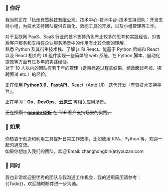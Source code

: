 ### 👋 你好
我当前正在「[杭州有赞科技有限公司](https://www.youzan.com/)」技术中心-技术中台-技术支持团队：开发支持小组，为技术支持团队提供自动化、效能工具的开发，以及小组管理等工作。
    
    
对于互联网 PaaS、SaaS 行业的技术支持角色有比较多的思考和实践经验，对售后客户服务和支持在企业服务场景中的作用有比较全面的理解。   
熟悉 Python 及其衍生技术栈、了解 js 和 React。能基于 Python 后端和 React 以及 React 相关的 UI 组件实现一些简单的 web 系统，在 Python 脚本、自动化提效等方面有过多年的实践经验。    
对于 10 人以内的团队有若干年的管理（定目标追过程拿结果、绩效面谈考核、招聘面试 etc.）的经验。    
    
正在使用 **Python3.6**、[**FastAPI**](https://fastapi.tiangolo.com/)、React（Antd UI） 迭代开发「有赞技术支持平台」。  
    
正在学习：**Go**、**DevOps**、**云原生** 等相关应用场景。 
    
~~正在探索：[**google CRE**](https://cloud.google.com/blog/products/devops-sre/introducing-a-new-era-of-customer-support-google-customer-reliability-engineering) 在 ToB 客户支持场景的实践。~~    
    
### 👋 如果
你热衷于创造和利用工具提升日常工作效率，比如使用 RPA、Python 等，欢迎一起沟通交流。    
如果你想加入我们的团队，欢迎 Email: zhanghongbin(at)youzan.com

### 👀 同时
我也非常欢迎更优秀的团队与我沟通工作机会，我的通用简历请参考：{{Todo}}，欢迎随时邮件进一步沟通。
